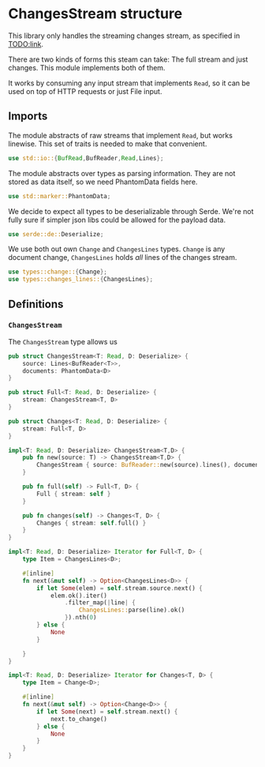# ChangesStream structure

This library only handles the streaming changes stream, as specified in [TODO:link]().

There are two kinds of forms this steam can take: The full stream and just changes. This module implements both of them.

It works by consuming any input stream that implements `Read`, so it can be used on top of HTTP requests or just File input.

## Imports

The module abstracts of raw streams that implement `Read`, but works linewise. This set of traits is needed to make that convenient.

```rust
use std::io::{BufRead,BufReader,Read,Lines};
```

The module abstracts over types as parsing information. They are not stored as data itself, so we need PhantomData fields here.

```rust
use std::marker::PhantomData;
```

We decide to expect all types to be deserializable through Serde. We're not fully sure if simpler json libs could be allowed for the payload data.

```rust
use serde::de::Deserialize;
```

We use both out own `Change` and `ChangesLines` types. `Change` is any document change, `ChangesLines` holds _all_ lines of the changes stream.

```rust
use types::change::{Change};
use types::changes_lines::{ChangesLines};
```

## Definitions

### `ChangesStream`

The `ChangesStream` type allows us

```rust
pub struct ChangesStream<T: Read, D: Deserialize> {
    source: Lines<BufReader<T>>,
    documents: PhantomData<D>
}

pub struct Full<T: Read, D: Deserialize> {
    stream: ChangesStream<T, D>
}

pub struct Changes<T: Read, D: Deserialize> {
    stream: Full<T, D>
}

impl<T: Read, D: Deserialize> ChangesStream<T,D> {
    pub fn new(source: T) -> ChangesStream<T,D> {
        ChangesStream { source: BufReader::new(source).lines(), documents: PhantomData }
    }

    pub fn full(self) -> Full<T, D> {
        Full { stream: self }
    }

    pub fn changes(self) -> Changes<T, D> {
        Changes { stream: self.full() }
    }
}

impl<T: Read, D: Deserialize> Iterator for Full<T, D> {
    type Item = ChangesLines<D>;

    #[inline]
    fn next(&mut self) -> Option<ChangesLines<D>> {
        if let Some(elem) = self.stream.source.next() {
            elem.ok().iter()
                .filter_map(|line| {
                    ChangesLines::parse(line).ok()
                }).nth(0)
        } else {
            None
        }

    }
}

impl<T: Read, D: Deserialize> Iterator for Changes<T, D> {
    type Item = Change<D>;

    #[inline]
    fn next(&mut self) -> Option<Change<D>> {
        if let Some(next) = self.stream.next() {
            next.to_change()
        } else {
            None
        }
    }
}
```
